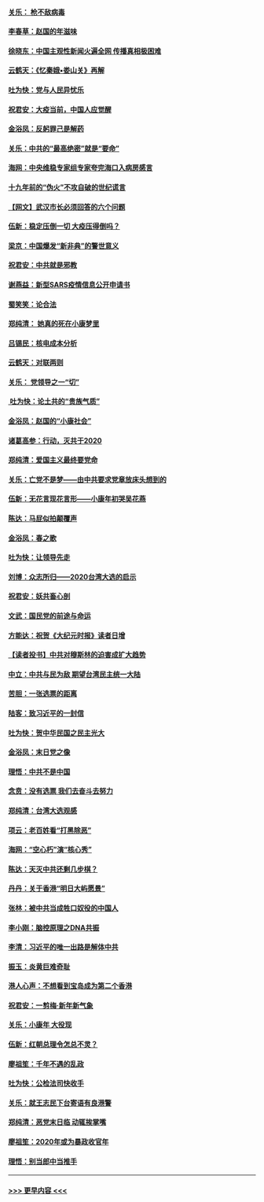 #### [关乐： 枪不敌病毒](../pages/nsc993/n11826746.md?t=01281155) 
#### [李春草：赵国的年滋味](../pages/nsc993/n11826321.md?t=01281155) 
#### [徐晓东：中国主观性新闻火遍全网 传播真相极困难](../pages/nsc993/n11826508.md?t=01281155) 
#### [云鹤天：《忆秦娥▪娄山关》再解](../pages/nsc993/n11824682.md?t=01281155) 
#### [吐为快：党与人民异忧乐](../pages/nsc993/n11824660.md?t=01281155) 
#### [祝君安：大疫当前，中国人应觉醒](../pages/nsc993/n11821946.md?t=01281155) 
#### [金浴凤：反躬罪己是解药](../pages/nsc993/n11820280.md?t=01281155) 
#### [关乐：中共的“最高绝密”就是“要命”](../pages/nsc993/n11816946.md?t=01281155) 
#### [海网：中央维稳专家组专家夸完海口入病房感言](../pages/nsc993/n11815138.md?t=01281155) 
#### [十九年前的“伪火”不攻自破的世纪谎言](../pages/nsc993/n11813238.md?t=01281155) 
#### [【网文】武汉市长必须回答的六个问题](../pages/nsc993/n11813848.md?t=01281155) 
#### [伍新：稳定压倒一切 大疫压得倒吗？](../pages/nsc993/n11812634.md?t=01281155) 
#### [梁京：中国爆发“新非典”的警世意义](../pages/nsc993/n11812554.md?t=01281155) 
#### [祝君安：中共就是邪教](../pages/nsc993/n11812431.md?t=01281155) 
#### [谢燕益：新型SARS疫情信息公开申请书](../pages/nsc993/n11808840.md?t=01281155) 
#### [蜀笑笑：论合法](../pages/nsc993/n11808064.md?t=01281155) 
#### [郑纯清： 她真的死在小康梦里](../pages/nsc993/n11806623.md?t=01281155) 
#### [吕锡民：核电成本分析](../pages/nsc993/n11806284.md?t=01281155) 
#### [云鹤天：对联两则](../pages/nsc993/n11805957.md?t=01281155) 
#### [关乐： 党领导之一“切”](../pages/nsc993/n11804505.md?t=01281155) 
#### [ 吐为快：论土共的“贵族气质”](../pages/nsc993/n11804490.md?t=01281155) 
#### [金浴凤：赵国的“小康社会”](../pages/nsc993/n11804452.md?t=01281155) 
#### [诸葛高参：行动，灭共于2020](../pages/nsc993/n11804120.md?t=01281155) 
#### [郑纯清：爱国主义最终要党命](../pages/nsc993/n11802197.md?t=01281155) 
#### [关乐：亡党不是梦——由中共要求党章放床头想到的](../pages/nsc993/n11802156.md?t=01281155) 
#### [伍新：无花言现花言形——小康年初哭吴花燕](../pages/nsc993/n11800044.md?t=01281155) 
#### [陈达：马屁似拍颠覆声](../pages/nsc993/n11800010.md?t=01281155) 
#### [金浴凤：春之歌](../pages/nsc993/n11797687.md?t=01281155) 
#### [吐为快：让领导先走](../pages/nsc993/n11797512.md?t=01281155) 
#### [刘博：众志所归——2020台湾大选的启示](../pages/nsc993/n11796878.md?t=01281155) 
#### [祝君安：妖共畜心剖](../pages/nsc993/n11794273.md?t=01281155) 
#### [文武：国民党的前途与命运](../pages/nsc993/n11794198.md?t=01281155) 
#### [方能达：祝贺《大纪元时报》读者日增](../pages/nsc993/n11793807.md?t=01281155) 
#### [【读者投书】中共对穆斯林的迫害成扩大趋势](../pages/nsc993/n11791371.md?t=01281155) 
#### [中立：中共与民为敌 期望台湾民主统一大陆](../pages/nsc993/n11790392.md?t=01281155) 
#### [苦胆：一张选票的距离](../pages/nsc993/n11788914.md?t=01281155) 
#### [陆客：致习近平的一封信](../pages/nsc993/n11788867.md?t=01281155) 
#### [吐为快：贺中华民国之民主光大](../pages/nsc993/n11788618.md?t=01281155) 
#### [金浴凤：末日党之像](../pages/nsc993/n11787475.md?t=01281155) 
#### [理悟：中共不是中国](../pages/nsc993/n11787463.md?t=01281155) 
#### [念贲：没有选票  我们去奋斗去努力](../pages/nsc993/n11787398.md?t=01281155) 
#### [郑纯清：台湾大选观感](../pages/nsc993/n11786210.md?t=01281155) 
#### [项云：老百姓看“打黑除恶”](../pages/nsc993/n11785398.md?t=01281155) 
#### [海网：“空心朽”演“核心秀”](../pages/nsc993/n11783874.md?t=01281155) 
#### [陈达：天灭中共还剩几步棋？](../pages/nsc993/n11783719.md?t=01281155) 
#### [丹丹：关于香港“明日大屿愿景”](../pages/nsc993/n11783273.md?t=01281155) 
#### [张林：被中共当成牲口奴役的中国人](../pages/nsc993/n11782397.md?t=01281155) 
#### [李小刚：脑控原理之DNA共振](../pages/nsc993/n11780962.md?t=01281155) 
#### [李清：习近平的唯一出路是解体中共](../pages/nsc993/n11780866.md?t=01281155) 
#### [振玉：炎黄巨难奇耻](../pages/nsc993/n11779632.md?t=01281155) 
#### [港人心声：不想看到宝岛成为第二个香港](../pages/nsc993/n11778817.md?t=01281155) 
#### [祝君安：一剪梅‧新年新气象](../pages/nsc993/n11776340.md?t=01281155) 
#### [关乐：小康年 大役现](../pages/nsc993/n11774213.md?t=01281155) 
#### [伍新：红朝总理令怎总不灵？](../pages/nsc993/n11770813.md?t=01281155) 
#### [廖祖笙：千年不遇的乱政](../pages/nsc993/n11770373.md?t=01281155) 
#### [吐为快：公检法司快收手](../pages/nsc993/n11770359.md?t=01281155) 
#### [关乐：就王志民下台寄语有良港警](../pages/nsc993/n11769903.md?t=01281155) 
#### [郑纯清：恶党末日临 动辄挨掌嘴](../pages/nsc993/n11769356.md?t=01281155) 
#### [廖祖笙：2020年或为暴政收官年](../pages/nsc993/n11768216.md?t=01281155) 
#### [理悟：别当郎中当推手](../pages/nsc993/n11768243.md?t=01281155) 

----
#### [ >>> 更早内容 <<< ](../indexes/nsc993-earlier.md)
